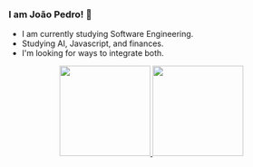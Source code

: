 ### I am João Pedro! 👋

- I am currently studying Software Engineering.
- Studying AI, Javascript, and finances.
- I'm looking for ways to integrate both.


<div align="center">
  <a href="https://github.com/bot-do-jao">
  <img height="160em" src="https://github-readme-stats.vercel.app/api?username=bot-do-jao&show_icons=true&theme=highcontrast&include_all_commits=true&count_private=true"/>
  <img height="160em" src="https://github-readme-stats.vercel.app/api/top-langs/?username=bot-do-jao&layout=compact&langs_count=8&theme=highcontrast"/>
</div>
  
